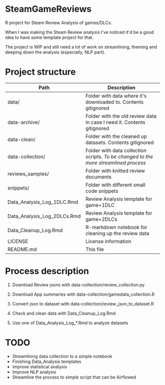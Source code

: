 # SteamGameReviews

R project for Steam Review Analysis of games/DLCs.

When I was making the Steam Review analysis I've noticed it'd be a good idea to have some template project for that.

The project is WIP and still need a lot of work on streamlining, theming and deeping down the analysis (especially, NLP part).

# Project structure

| Path                        | Description                                                                          |
|------------------------|-----------------------------------------------|
| data/                       | Folder with data where it's downloaded to. Contents gitignored                       |
| data-archive/               | Folder with the old review data in case I need it. Contents gitignored               |
| data-clean/                 | Folder with the cleaned up datasets. Contents gitignored                             |
| data-collection/            | Folder with data collection scripts. *To be changed to the more streamlined process* |
| reviews_samples/            | Folder with knitted review documents                                                 |
| snippets/                   | Folder with different small code snippets                                            |
| Data_Analysis_Log_1DLC.Rmd  | Review Analysis template for game+1DLC                                               |
| Data_Analysis_Log_2DLCs.Rmd | Review Analysis template for game+2DLCs                                              |
| Data_Cleanup_Log.Rmd        | R-markdown notebook for cleaning up the review data                                  |
| LICENSE                     | License information                                                                  |
| README.md                   | This file                                                                            |

# Process description

1.  Download Review jsons with data-collection/review_collection.py

2.  Download App summaries with data-collection/gamedata_collection.R

3.  Convert json to dataset with data-collection/review_json_to_dataset.R

4.  Check and clean data with Data_Cleanup_Log.Rmd  

5.  Use one of Data_Analysis_Log_*.Rmd to analyze datasets

# TODO

- Streamlining data collection to a simple notebook
- Finishing Data_Analysis templates
- Improve statistical analysis
- Improve NLP analysis
- Streamline the process to simple script that can be Airflowed
